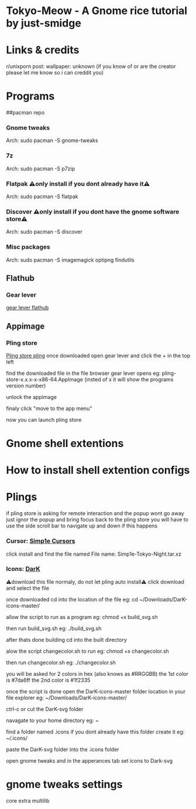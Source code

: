 # Tokyo-Meow - A Gnome rice tutorial by just-smidge
<screenshot>

# Links & credits
r/unixporn post:
wallpaper: unknown (if you know of or are the creator please let me know so i can creddit you)


# Programs
##pacman repo
### Gnome tweaks
Arch: sudo pacman -S gnome-tweaks

### 7z
Arch: sudo pacman -S p7zip

### Flatpak ⚠️only install if you dont already have it⚠️
Arch: sudo pacman -S flatpak

### Discover ⚠️only install if you dont have the gnome software store⚠️
Arch: sudo pacman -S discover

### Misc packages
Arch: sudo pacman -S imagemagick optipng findutils

## Flathub
### Gear lever
<a href="https://flathub.org/en/apps/it.mijorus.gearlever">gear lever flathub</a>

## Appimage
### Pling store
<a href="https://www.pling.com/p/1972991/">Pling store pling</a>
once downloaded open gear lever and click the + in the top left

find the downloaded file in the file browser gear lever opens
eg: pling-store-x.x.x-x-x86-64.AppImage (insted of x it will show the programs version number)

unlock the appimage

finaly click "move to the app menu"

now you can launch pling store

# Gnome shell extentions

# How to install shell extention configs

# Plings
if pling store is asking for remote interaction and the popup wont go away just ignor the popup and bring focus back to the pling store
you will have to use the side scroll bar to navigate up and down if this happens

### Cursor: <a href="https://www.pling.com/p/1932768">Simp1e Cursors</a>
click install and find the file named
File name: Simp1e-Tokyo-Night.tar.xz

### Icons: <a href="https://www.pling.com/p/1187019">DarK</a>
⚠️download this file normaly, do not let pling auto install⚠️
click download and select the file

once downloaded cd into the location of the file
eg: cd ~/Downloads/DarK-icons-master/

allow the script to run as a program
eg: chmod +x build_svg.sh

then run build_svg.sh
eg: ./build_svg.sh

after thats done building cd into the built directory

alow the script changecolor.sh to run
eg: chmod +x changecolor.sh

then run changecolor.sh
eg: ./changecolor.sh

you will be asked for 2 colors in hex (also knows as #RRGGBB)
the 1st color is #7da6ff
the 2nd color is #1f2335

once the script is done open the DarK-icons-master folder location in your file explorer
eg: ~/Downloads/DarK-icons-master/

ctrl-c or cut the DarK-svg folder

navagate to your home directory 
eg: ~

find a folder named .icons if you dont already have this folder create it
eg: ~/.icons/

paste the DarK-svg folder into the .icons folder

open gnome tweaks and in the apperances tab set icons to Dark-svg

# gnome tweaks settings



core extra multilib
